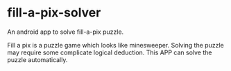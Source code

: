 fill-a-pix-solver
=================

An android app to solve fill-a-pix puzzle.

  Fill a pix is a puzzle game which looks like minesweeper. Solving the puzzle may require some complicate logical deduction. This APP can solve the puzzle automatically.
